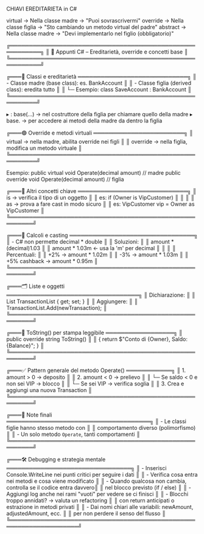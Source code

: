 ﻿CHIAVI EREDITARIETA in C#

virtual	 ->	Nella classe madre	->	"Puoi sovrascrivermi"
override ->	Nella classe figlia	->	"Sto cambiando un metodo virtual del padre"
abstract ->	Nella classe madre	->	"Devi implementarlo nel figlio (obbligatorio)"


╔══════════════════════════════════════════════════════════╗
║ 🧠 Appunti C# – Ereditarietà, override e concetti base   ║
╚══════════════════════════════════════════════════════════╝

╔═══🔷 Classi e ereditarietà ═════════════════════════════╗
║ - Classe madre (base class): es. BankAccount           ║
║ - Classe figlia (derived class): eredita tutto         ║
║   └─ Esempio: class SaveAccount : BankAccount          ║
╚═════════════════════════════════════════════════════════╝

  ▸ : base(...) → nel costruttore della figlia per chiamare quello della madre
  ▸ base. → per accedere ai metodi della madre da dentro la figlia

╔═══🟢 Override e metodi virtuali ════════════════════════╗
║ virtual   → nella madre, abilita override nei figli    ║
║ override  → nella figlia, modifica un metodo virtuale  ║
╚═════════════════════════════════════════════════════════╝

  Esempio:
    public virtual void Operate(decimal amount)   // madre
    public override void Operate(decimal amount)  // figlia

╔═══🧩 Altri concetti chiave ═════════════════════════════╗
║ is → verifica il tipo di un oggetto                   ║
║   es: if (Owner is VipCustomer)                       ║
║                                                       ║
║ as → prova a fare cast in modo sicuro                 ║
║   es: VipCustomer vip = Owner as VipCustomer          ║
╚════════════════════════════════════════════════════════╝

╔═══🧮 Calcoli e casting ═════════════════════════════════╗
║ - C# non permette decimal * double                    ║
║   Soluzioni:                                          ║
║     amount * (decimal)1.03                            ║
║     amount * 1.03m   ← usa la 'm' per decimal         ║
║                                                       ║
║ Percentuali:                                          ║
║   +2%  → amount * 1.02m                               ║
║   -3%  → amount * 1.03m                               ║
║   +5% cashback → amount * 0.95m                       ║
╚════════════════════════════════════════════════════════╝

╔═══🗂 Liste e oggetti ═══════════════════════════════════╗
║ Dichiarazione:                                         ║
║   List<Transaction> TransactionList { get; set; }     ║
║ Aggiungere:                                            ║
║   TransactionList.Add(newTransaction);                ║
╚════════════════════════════════════════════════════════╝

╔═══🧾 ToString() per stampa leggibile ══════════════════╗
║ public override string ToString()                    ║
║ { return $"Conto di {Owner}, Saldo: {Balance}"; }    ║
╚════════════════════════════════════════════════════════╝

╔═══✅ Pattern generale del metodo Operate() ════════════╗
║ 1. amount > 0  → deposito                             ║
║ 2. amount < 0  → prelievo                             ║
║    └─ Se saldo < 0 e non sei VIP → blocco             ║
║    └─ Se sei VIP → verifica soglia                    ║
║ 3. Crea e aggiungi una nuova Transaction              ║
╚════════════════════════════════════════════════════════╝

╔═══📌 Note finali ══════════════════════════════════════╗
║ - Le classi figlie hanno stesso metodo con            ║
║   comportamento diverso (polimorfismo)                ║
║ - Un solo metodo `Operate`, tanti comportamenti       ║
╚════════════════════════════════════════════════════════╝


╔═══🛠 Debugging e strategia mentale ═════════════════════════════════╗
║ - Inserisci Console.WriteLine nei punti critici per seguire i dati ║
║ - Verifica cosa entra nei metodi e cosa viene modificato           ║
║ - Quando qualcosa non cambia, controlla se il codice entra davvero║
║   nel blocco previsto (if / else)                                  ║
║ - Aggiungi log anche nei rami "vuoti" per vedere se ci finisci     ║
║ - Blocchi troppo annidati? → valuta un refactoring                 ║
║   con return anticipati o estrazione in metodi privati             ║
║ - Dai nomi chiari alle variabili: newAmount, adjustedAmount, ecc. ║
║   per non perdere il senso del flusso                              ║
╚════════════════════════════════════════════════════════════════════╝
